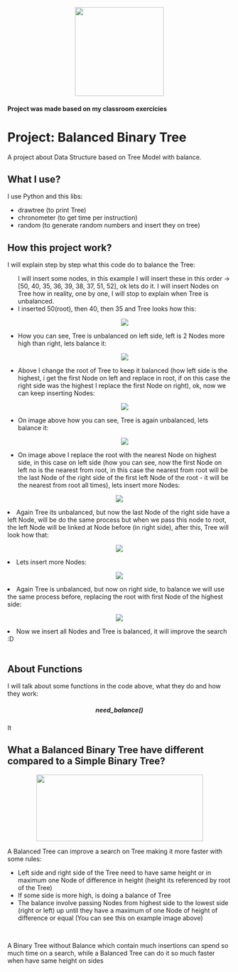 <p align="center">
  <img width="200" height="200" style="align=center;" src="https://miro.medium.com/max/2400/1*TiJl4Rh47os3hVGoWMwhJQ.gif">
</p>

#### Project was made based on my classroom exercicies

<h1 style"align-text=center;"> Project: Balanced Binary Tree </h1>
 A project about Data Structure based on Tree Model with balance.

## What I use?

I use Python and this libs:
    <ul>
      <li> drawtree (to print Tree) </li>
      <li> chronometer (to get time per instruction) </li>
      <li> random (to generate random numbers and insert they on tree) </li>
    </ul>

## How this project work?

I will explain step by step what this code do to balance the Tree:
  <ul>
    I will insert some nodes, in this example I will insert these in this order -> [50, 40, 35, 36, 39, 38, 37, 51, 52], ok lets do it.
    I will insert Nodes on Tree how in reality, one by one, I will stop to explain when Tree is unbalanced.
    <br>
	<li> I inserted 50(root), then 40, then 35 and Tree looks how this: </li>
	<p align="center">
	<img src="https://i.ibb.co/WVXp9zR/Balanced-Tree-Step-01.png" border="0">
	</p>
	<li> How you can see, Tree is unbalanced on left side, left is 2 Nodes more high than right, lets balance it:</li>
	<p align="center">
	<img src="https://i.ibb.co/DgXvWZZ/Balanced-Tree-Step-02-1.png" border="0">
	</p>
	<li> Above I change the root of Tree to keep it balanced (how left side is the highest, i get the first Node on left and replace in root, if on this case the right side was the highest I replace the first Node on right), ok, now we can keep inserting Nodes:</li>
	<p align="center">
	<img src="https://i.ibb.co/SVkW3V3/Balanced-Tree-Step-03.png" border="0">
	</p>
	<li>On image above how you can see, Tree is again unbalanced, lets balance it:</li>
	<p align="center">
	<img src="https://i.ibb.co/Jms4BkY/Balanced-Tree-Step-04-1.png" border="0">
	</p>
	<li>On image above I replace the root with the nearest Node on highest side, in this case on left side (how you can see, now the first Node on left no is the nearest from root, in this case the nearest from root will be the last Node of the right side of the first left Node of the root  - it will be the nearest from root all times), lets insert more Nodes:</li>
  </ul>
	<p align="center">
	<img src="https://i.ibb.co/mNNqxZW/Balanced-Tree-Step-05.png" border="0">
	</p>
	<li>Again Tree its unbalanced, but now the last Node of the right side have a left Node, will be do the same process but when we pass this node to root, the left Node will be linked at Node before (in right side), after this, Tree will look how that:</li>
	<p align="center">
	<img src="https://i.ibb.co/2cGL7fL/Balanced-Tree-Step-06.png" border="0">
	</p>
	<li>Lets insert more Nodes:</li>
	<p align="center">
	<img src="https://i.ibb.co/XCy1cyH/Balanced-Tree-Step-07.png" border="0">
	</p>
	<li>Again Tree is unbalanced, but now on right side, to balance we will use the same process before, replacing the root with first Node of the highest side:</li>
	<p align="center">
	<img src="https://i.ibb.co/nRtvjJ1/Balanced-Tree-Step-08.png" border="0">
	</p>
	<li>Now we insert all Nodes and Tree is balanced, it will improve the search :D</li>
  </ul>
<br>

## About Functions

I will talk about some functions in the code above, what they do and how they work:
<br>

<h5 align="center">need_balance()</h5>
<p> It </p>

## What a Balanced Binary Tree have different compared to a Simple Binary Tree?

<p align="center">
<img width="375" height="150" style="align=center;" src="https://www.tutorialspoint.com/data_structures_algorithms/images/unbalanced_avl_trees.jpg">
</p>

<p align="left">
  A Balanced Tree can improve a search on Tree making it more faster with some rules:
    <ul>
      <li> Left side and right side of the Tree need to have same height or in maximum one Node of difference in height (height its referenced by root of the Tree)</li>
      <li> If some side is more high, is doing a balance of Tree </li>
      <li> The balance involve passing Nodes from highest side to the lowest side (right or left) up until they have a maximum of one Node of height of difference or equal (You can see this on example image above)</li>
    </ul>
</p>
<br>
<p align="left">
  A Binary Tree without Balance which contain much insertions can spend so much time on a search, while a Balanced Tree can do it so much faster when have same height on sides
</p>
